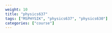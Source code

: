 ```yaml
---
weight: 10
title: "physics637"
tags: ["MSPHYSIK", "physics637", "physics630"]
categories: ["course"]
---
```

